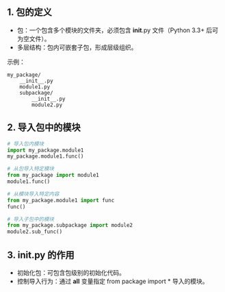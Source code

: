 ## 1. 包的定义
- 包：一个包含多个模块的文件夹，必须包含 __init__.py 文件（Python 3.3+ 后可为空文件）。
- 多层结构：包内可嵌套子包，形成层级组织。

示例：
```text
my_package/
    __init__.py
    module1.py
    subpackage/
        __init__.py
        module2.py
```
## 2. 导入包中的模块
```python
# 导入包内模块
import my_package.module1
my_package.module1.func()

# 从包导入特定模块
from my_package import module1
module1.func()

# 从模块导入特定内容
from my_package.module1 import func
func()

# 导入子包中的模块
from my_package.subpackage import module2
module2.sub_func()
```
## 3. __init__.py 的作用
- 初始化包：可包含包级别的初始化代码。
- 控制导入行为：通过 __all__ 变量指定 from package import * 导入的模块。